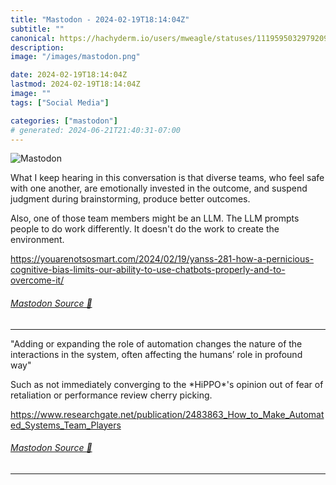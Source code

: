 ```yaml
---
title: "Mastodon - 2024-02-19T18:14:04Z"
subtitle: ""
canonical: https://hachyderm.io/users/mweagle/statuses/111959503297920932
description:
image: "/images/mastodon.png"

date: 2024-02-19T18:14:04Z
lastmod: 2024-02-19T18:14:04Z
image: ""
tags: ["Social Media"]

categories: ["mastodon"]
# generated: 2024-06-21T21:40:31-07:00
---
```

![Mastodon](/images/mastodon.png)

<p>What I keep hearing in this conversation is that diverse teams, who feel safe with one another, are emotionally invested in the outcome, and suspend judgment during brainstorming, produce better outcomes.</p><p>Also, one of those team members might be an LLM. The LLM prompts people to do work differently. It doesn&#39;t do the work to create the environment.  </p><p><a href="https://youarenotsosmart.com/2024/02/19/yanss-281-how-a-pernicious-cognitive-bias-limits-our-ability-to-use-chatbots-properly-and-to-overcome-it/" target="_blank" rel="nofollow noopener noreferrer" translate="no"><span class="invisible">https://</span><span class="ellipsis">youarenotsosmart.com/2024/02/1</span><span class="invisible">9/yanss-281-how-a-pernicious-cognitive-bias-limits-our-ability-to-use-chatbots-properly-and-to-overcome-it/</span></a></p>


###### [Mastodon Source 🐘](https://hachyderm.io/@mweagle/111959503297920932)

___

<p>&quot;Adding or expanding the role of automation changes the nature of the<br />interactions in the system, often affecting the humans’ role in profound way&quot;</p><p>Such as not immediately converging to the *HiPPO*&#39;s opinion out of fear of retaliation or performance review cherry picking. </p><p><a href="https://www.researchgate.net/publication/2483863_How_to_Make_Automated_Systems_Team_Players" target="_blank" rel="nofollow noopener noreferrer" translate="no"><span class="invisible">https://www.</span><span class="ellipsis">researchgate.net/publication/2</span><span class="invisible">483863_How_to_Make_Automated_Systems_Team_Players</span></a></p>


###### [Mastodon Source 🐘](https://hachyderm.io/@mweagle/111959550493396065)

___
